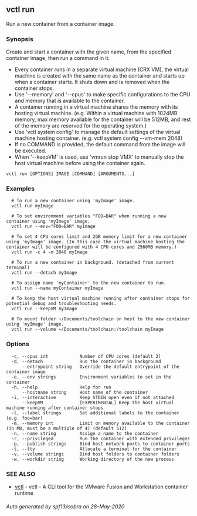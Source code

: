 ## vctl run

Run a new container from a container image.

### Synopsis

Create and start a container with the given name, from the specified container image, then run a command in it.
* Every container runs in a separate virtual machine (CRX VM), the virtual machine is created with the same name as the container and starts up when a container starts. It shuts down and is removed when the container stops.
* Use '--memory' and '--cpus' to make specific configurations to the CPU and memory that is available to the container.
* A container running in a virtual machine shares the memory with its hosting virtual machine. (e.g. Within a virtual machine with 1024MB memory, max memory available for the container will be 512MB, and rest of the memory are reserved for the operating system.)
* Use 'vctl system config' to manage the default settings of the virtual machine hosting container. (e.g. vctl system config --vm-mem 2048)
* If no COMMAND is provided, the default command from the image will be executed.
* When '--keepVM' is used, use 'vmrun stop VMX' to manually stop the host virtual machine before using the container again.

```
vctl run [OPTIONS] IMAGE [COMMAND] [ARGUMENTS...]
```

### Examples

```
  # To run a new container using 'myImage' image.
  vctl run myImage

  # To set environment variables "FOO=BAR" when running a new container using 'myImage' image.
  vctl run --env="FOO=BAR" myImage

  # To set 4 CPU cores limit and 2GB memory limit for a new container using 'myImage' image. (In this case the virtual machine hosting the container will be configured with 4 CPU cores and 2560MB memory.)
  vctl run -c 4 -m 2048 myImage

  # To run a new container in background. (detached from current terminal)
  vctl run --detach myImage

  # To assign name 'myContainer' to the new container to run.
  vctl run --name myContainer myImage

  # To keep the host virtual machine running after container stops for potential debug and troubleshooting needs.
  vctl run --keepVM myImage

  # To mount folder ~/Documents/toolchain on host to the new container using 'myImage' image.
  vctl run --volume ~/Documents/toolchain:/toolchain myImage
```

### Options

```
  -c, --cpus int            Number of CPU cores (default 2)
  -d, --detach              Run the container in background
      --entrypoint string   Override the default entrypoint of the container image
  -e, --env strings         Environment variables to set in the container
  -h, --help                Help for run
      --hostname string     Host name of the container
  -i, --interactive         Keep STDIN open even if not attached
      --keepVM              [EXPERIMENTAL] Keep the host virtual machine running after container stops
  -l, --label strings       Set additional labels to the container (e.g. foo=bar)
  -m, --memory int          Limit on memory available to the container (in MB, must be a multiple of 4) (default 512)
  -n, --name string         Assign a name to the container
  -r, --privileged          Run the container with extended privileges
  -p, --publish strings     Bind host network ports to container ports
  -t, --tty                 Allocate a terminal for the container
  -v, --volume strings      Bind host folders to container folders
  -w, --workdir string      Working directory of the new process
```

### SEE ALSO

* [vctl](vctl.md)	 - vctl - A CLI tool for the VMware Fusion and Workstation container runtime

###### Auto generated by spf13/cobra on 28-May-2020

